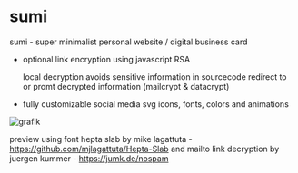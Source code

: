 # sumi
sumi - super minimalist personal website / digital business card

- optional link encryption using javascript RSA

    local decryption avoids sensitive information in sourcecode
    redirect to or promt decrypted information (mailcrypt & datacrypt)
    
- fully customizable social media svg icons, fonts, colors and animations

    


![grafik](https://user-images.githubusercontent.com/67200786/125447472-9c74ad51-842a-44b7-b9fe-d92be4fd4c88.png)

preview using font hepta slab by mike lagattuta - https://github.com/mjlagattuta/Hepta-Slab
and mailto link decryption by juergen kummer - https://jumk.de/nospam

